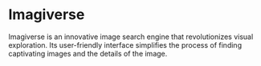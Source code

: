 # Imagiverse
Imagiverse is an innovative image search engine that revolutionizes visual exploration. Its user-friendly interface simplifies the process of finding captivating images and the details of the image.
